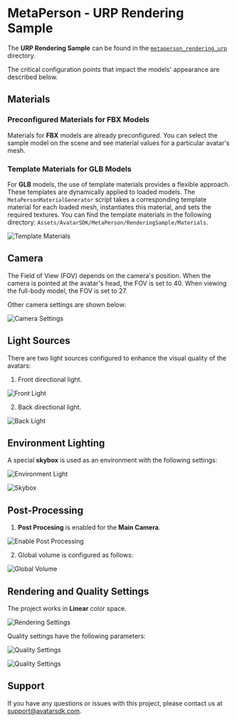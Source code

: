 # MetaPerson - URP Rendering Sample

The **URP Rendering Sample** can be found in the [`metaperson_rendering_urp`](./../../main/metaperson_rendering_urp) directory.

The critical configuration points that impact the models' appearance are described below.

## Materials

### Preconfigured Materials for FBX Models

Materials for **FBX** models are already preconfigured. You can select the sample model on the scene and see material values for a particular avatar's mesh.

### Template Materials for GLB Models

For **GLB** models, the use of template materials provides a flexible approach. These templates are dynamically applied to loaded models. 
The `MetaPersonMaterialGenerator` script takes a corresponding template material for each loaded mesh, instantiates this material, and sets the required textures.
You can find the template materials in the following directory: `Assets/AvatarSDK/MetaPerson/RenderingSample/Materials`. 

![Template Materials](./Images/urp/template_materials.JPG "Template Materials")

## Camera

The Field of View (FOV) depends on the camera's position. When the camera is pointed at the avatar's head, the FOV is set to 40. When viewing the full-body model, the FOV is set to 27.

Other camera settings are shown below:

![Camera Settings](./Images/urp/camera_settings.JPG "Camera Settings")

## Light Sources

There are two light sources configured to enhance the visual quality of the avatars:

1. Front directional light.
   
![Front Light](./Images/urp/front_light.png "Front Light")

2. Back directional light.
   
![Back Light](./Images/urp/back_light.png "Back Light")

## Environment Lighting

A special **skybox** is used as an environment with the following settings:

![Environment Light](./Images/urp/environment_light_settings.JPG "Environment Light")

![Skybox](./Images/urp/skybox.JPG "Skybox")

## Post-Processing

1. **Post Procesing** is enabled for the **Main Camera**. 

![Enable Post Processing](./Images/urp/enable_post_processing.png "Enable Post Processing")

2. Global volume is configured as follows:

![Global Volume](./Images/urp/global_volume.JPG "Global Volume")

## Rendering and Quality Settings

The project works in **Linear** color space.

![Rendering Settings](./Images/urp/rendering_settings.png "Rendering Settings")

Quality settings have the following parameters: 

![Quality Settings](./Images/urp/quality_settings_1.JPG "Quality Settings")

![Quality Settings](./Images/urp/quality_settings_2.JPG "Quality Settings")

## Support

If you have any questions or issues with this project, please contact us at <support@avatarsdk.com>.
